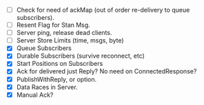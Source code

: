 
- [ ] Check for need of ackMap (out of order re-delivery to queue subscribers).
- [ ] Resent Flag for Stan Msg.
- [ ] Server ping, release dead clients.
- [ ] Server Store Limits (time, msgs, byte)
- [X] Queue Subscribers
- [X] Durable Subscribers (survive reconnect, etc)
- [X] Start Positions on Subscribers
- [X] Ack for delivered just Reply? No need on ConnectedResponse?
- [X] PublishWithReply, or option.
- [X] Data Races in Server.
- [X] Manual Ack?

